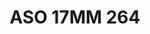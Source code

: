 ---
title: ASO 17MM 264
date: 
draft: false

# descripcion
description : Anillo de plata 925.

materials: Plata 979

color: 

dimensions: 17mm diámetro

code: 05-23-1653

type: "Anillos"

categories: []

price: $6.730,00

price_eftvo: $5.720,00

# Images
# first image will be shown in the product page
images:
  # - image: "images/path_to_image"
  # La ubicacion de las imagenes es imagenes/Anillos/Anillos.Solo Plata/05-23-1653-aso-17mm-264
  - image: "./images/anillos/solo_plata/05-23-1653-aso-17mm-264.jpg"
---